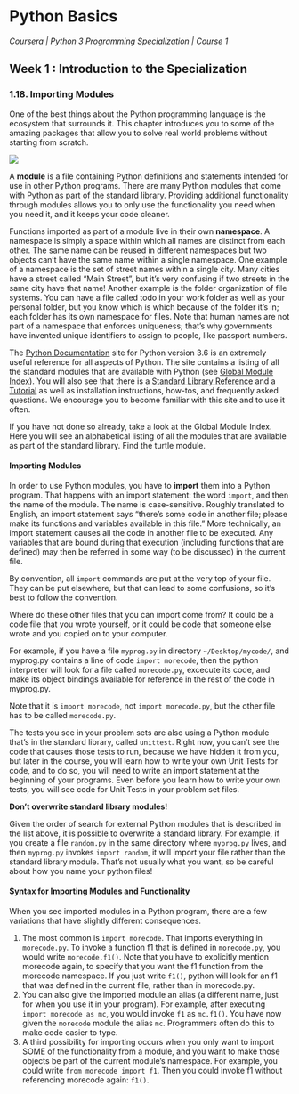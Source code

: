 # Python Basics
*Coursera | Python 3 Programming Specialization | Course 1*

## Week 1 : Introduction to the Specialization
### 1.18. Importing Modules
One of the best things about the Python programming language is the ecosystem that surrounds it. This chapter introduces you to some of the amazing packages that allow you to solve real world problems without starting from scratch.

![](https://imgs.xkcd.com/comics/python.png)


A **module** is a file containing Python definitions and statements intended for use in other Python programs. There are many Python modules that come with Python as part of the standard library. Providing additional functionality through modules allows you to only use the functionality you need when you need it, and it keeps your code cleaner.

Functions imported as part of a module live in their own **namespace**. A namespace is simply a space within which all names are distinct from each other. The same name can be reused in different namespaces but two objects can’t have the same name within a single namespace. One example of a namespace is the set of street names within a single city. Many cities have a street called “Main Street”, but it’s very confusing if two streets in the same city have that name! Another example is the folder organization of file systems. You can have a file called todo in your work folder as well as your personal folder, but you know which is which because of the folder it’s in; each folder has its own namespace for files. Note that human names are not part of a namespace that enforces uniqueness; that’s why governments have invented unique identifiers to assign to people, like passport numbers.

The [Python Documentation](https://docs.python.org/3.6/) site for Python version 3.6 is an extremely useful reference for all aspects of Python. The site contains a listing of all the standard modules that are available with Python (see [Global Module Index](https://docs.python.org/3.6/py-modindex.html)). You will also see that there is a [Standard Library Reference](https://docs.python.org/3.6/library/index.html) and a [Tutorial](https://docs.python.org/3.6/tutorial/index.html) as well as installation instructions, how-tos, and frequently asked questions. We encourage you to become familiar with this site and to use it often.

If you have not done so already, take a look at the Global Module Index. Here you will see an alphabetical listing of all the modules that are available as part of the standard library. Find the turtle module.

#### Importing Modules

In order to use Python modules, you have to **import** them into a Python program. That happens with an import statement: the word `import`, and then the name of the module. The name is case-sensitive. Roughly translated to English, an import statement says “there’s some code in another file; please make its functions and variables available in this file.” More technically, an import statement causes all the code in another file to be executed. Any variables that are bound during that execution (including functions that are defined) may then be referred in some way (to be discussed) in the current file.

By convention, all `import` commands are put at the very top of your file. They can be put elsewhere, but that can lead to some confusions, so it’s best to follow the convention.

Where do these other files that you can import come from? It could be a code file that you wrote yourself, or it could be code that someone else wrote and you copied on to your computer.

For example, if you have a file `myprog.py` in directory `~/Desktop/mycode/`, and myprog.py contains a line of code `import morecode`, then the python interpreter will look for a file called `morecode.py`, excecute its code, and make its object bindings available for reference in the rest of the code in myprog.py.

Note that it is `import morecode`, not `import morecode.py`, but the other file has to be called `morecode.py`.

The tests you see in your problem sets are also using a Python module that’s in the standard library, called `unittest`. Right now, you can’t see the code that causes those tests to run, because we have hidden it from you, but later in the course, you will learn how to write your own Unit Tests for code, and to do so, you will need to write an import statement at the beginning of your programs. Even before you learn how to write your own tests, you will see code for Unit Tests in your problem set files.


**Don’t overwrite standard library modules!**

Given the order of search for external Python modules that is described in the list above, it is possible to overwrite a standard library. For example, if you create a file `random.py` in the same directory where `myprog.py` lives, and then `myprog.py` invokes `import random`, it will import your file rather than the standard library module. That’s not usually what you want, so be careful about how you name your python files!


#### Syntax for Importing Modules and Functionality

When you see imported modules in a Python program, there are a few variations that have slightly different consequences.

1. The most common is `import morecode`. That imports everything in `morecode.py`. To invoke a function f1 that is defined in `morecode.py`, you would write `morecode.f1()`. Note that you have to explicitly mention morecode again, to specify that you want the f1 function from the morecode namespace. If you just write `f1()`, python will look for an f1 that was defined in the current file, rather than in morecode.py.
2. You can also give the imported module an alias (a different name, just for when you use it in your program). For example, after executing `import morecode as mc`, you would invoke `f1` as `mc.f1()`. You have now given the `morecode` module the alias `mc`. Programmers often do this to make code easier to type.
3. A third possibility for importing occurs when you only want to import SOME of the functionality from a module, and you want to make those objects be part of the current module’s namespace. For example, you could write `from morecode import f1`. Then you could invoke f1 without referencing morecode again: `f1()`.
